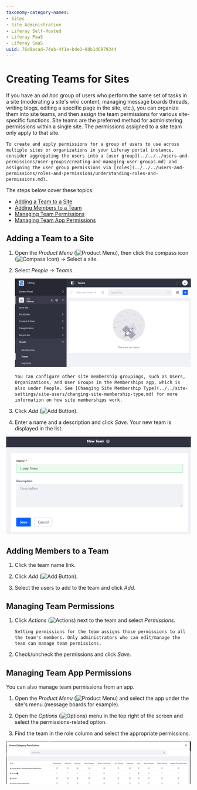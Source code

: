 ```yaml
---
taxonomy-category-names:
- Sites
- Site Administration
- Liferay Self-Hosted
- Liferay PaaS
- Liferay SaaS
uuid: 76d9acad-74ab-4f1e-bde1-80b1d6979344
---
```

# Creating Teams for Sites

If you have an *ad hoc* group of users who perform the same set of tasks in a site (moderating a site's wiki content, managing message boards threads, writing blogs, editing a specific page in the site, etc.), you can organize them into site teams, and then assign the team permissions for various site-specific functions. Site teams are the preferred method for administering permissions within a single site. The permissions assigned to a site team only apply to that site.

```{note}
To create and apply permissions for a group of users to use across multiple sites or organizations in your Liferay portal instance, consider aggregating the users into a [user group](../../../users-and-permissions/user-groups/creating-and-managing-user-groups.md) and assigning the user group permissions via [roles](../../../users-and-permissions/roles-and-permissions/understanding-roles-and-permissions.md).
```

The steps below cover these topics:

* [Adding a Team to a Site](#adding-a-team-to-a-site)
* [Adding Members to a Team](#adding-members-to-a-team)
* [Managing Team Permissions](#managing-team-permissions)
* [Managing Team App Permissions](#managing-team-app-permissions)

## Adding a Team to a Site

1. Open the *Product Menu* (![Product Menu](../../../images/icon-product-menu.png)), then click the compass icon (![Compass Icon](../../../images/icon-compass.png)) &rarr; Select a site.
   
1. Select *People* &rarr; *Teams*.

    ![Create teams through the People menu under the Product Menu.](./creating-teams-for-sites/images/01.png)

    ```{note}
    You can configure other site membership groupings, such as Users, Organizations, and User Groups in the Memberships app, which is also under People. See [Changing Site Membership Type](../../site-settings/site-users/changing-site-membership-type.md) for more information on how site memberships work.
    ```

1. Click *Add* (![Add Button](../../../images/icon-add.png)).

1. Enter a name and a description and click *Save*. Your new team is displayed in the list.

![Creating teams within your site can foster teamwork and collaboration, as team permissions enable team members to access the same resources and perform the same types of tasks.](./creating-teams-for-sites/images/02.png)

## Adding Members to a Team

1. Click the team name link.

1. Click *Add* (![Add Button](../../../images/icon-add.png)).

1. Select the users to add to the team and click *Add*.

## Managing Team Permissions

1. Click *Actions* (![Actions](../../../images/icon-actions.png)) next to the team and select *Permissions*.

    ```{note}
    Setting permissions for the team assigns those permissions to all the team's members. Only administrators who can edit/manage the team can manage team permissions.
    ```

1. Check/uncheck the permissions and click *Save*.

## Managing Team App Permissions

You can also manage team permissions from an app.

1. Open the *Product Menu* (![Product Menu](../../../images/icon-product-menu.png)) and select the app under the site's menu (message boards for example).

1. Open the *Options* (![Options](../../../images/icon-options.png)) menu in the top right of the screen and select the permissions-related option.

1. Find the team in the role column and select the appropriate permissions.

![The Lunar Resort message board moderators site team has unlimited permissions on the message boards application.](./creating-teams-for-sites/images/03.png)
